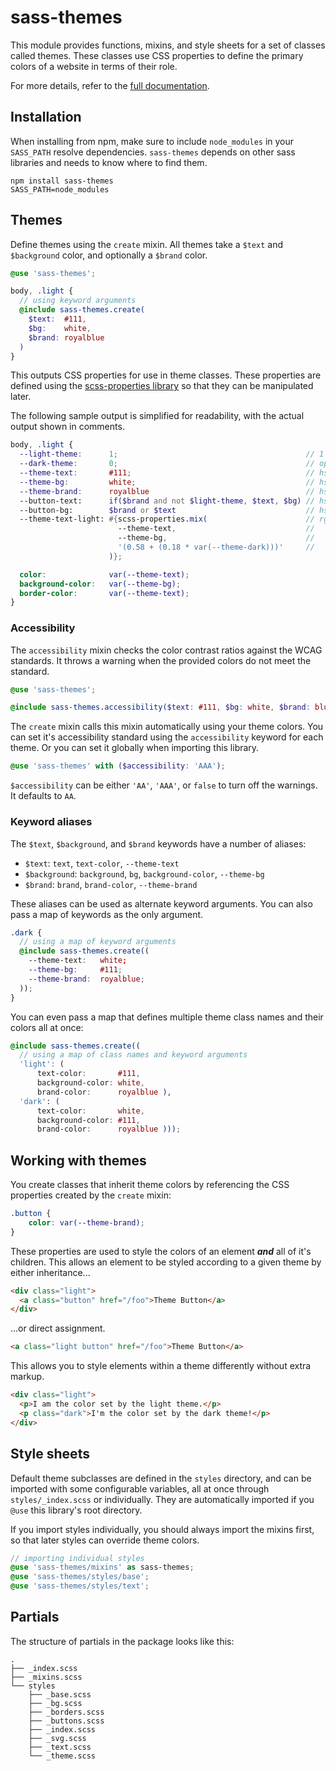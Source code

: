 # sass-themes

This module provides functions, mixins, and style sheets for a set of classes called themes. These classes use CSS properties to define the primary colors of a website in terms of their role.

For more details, refer to the [full documentation](https://dawaltconley.github.io/sass-themes/).

## Installation

When installing from npm, make sure to include `node_modules` in your `SASS_PATH` resolve dependencies. `sass-themes` depends on other sass libraries and needs to know where to find them.

```
npm install sass-themes
SASS_PATH=node_modules
```

## Themes

Define themes using the `create` mixin. All themes take a `$text` and `$background` color, and optionally a `$brand` color.

```scss
@use 'sass-themes';

body, .light {
  // using keyword arguments
  @include sass-themes.create(
    $text:  #111,
    $bg:    white,
    $brand: royalblue
  )
}
```

This outputs CSS properties for use in theme classes. These properties are defined using the [scss-properties library](https://github.com/dawaltconley/scss-properties) so that they can be manipulated later.

The following sample output is simplified for readability, with the actual output shown in comments.

```scss
body, .light {
  --light-theme:      1;                                          // 1 if text color is darker than background, else 0
  --dark-theme:       0;                                          // opposite --light-theme
  --theme-text:       #111;                                       // hsla(var(--theme-text-h), var(--theme-text-s), var(--theme-text-l), var(--theme-text-a));
  --theme-bg:         white;                                      // hsla(var(--theme-bg-h), var(--theme-bg-s), var(--theme-bg-l), var(--theme-bg-a));
  --theme-brand:      royalblue                                   // hsla(var(--theme-brand-h), var(--theme-brand-s), var(--theme-brand-l), var(--theme-brand-a));
  --button-text:      if($brand and not $light-theme, $text, $bg) // hsla(var(--button-text-h), var(--button-text-s), var(--button-text-l), var(--button-text-a));
  --button-bg:        $brand or $text                             // hsla(var(--button-bg-h), var(--button-bg-s), var(--button-bg-l), var(--button-bg-a));
  --theme-text-light: #{scss-properties.mix(                      // rgba(calc((var(--theme-text-r) * (0.58 + (0.18 * var(--theme-dark)))) + (var(--theme-bg-r) * (1 - (0.58 + (0.18 * var(--theme-dark)))))),
                        --theme-text,                             //      calc((var(--theme-text-g) * (0.58 + (0.18 * var(--theme-dark)))) + (var(--theme-bg-g) * (1 - (0.58 + (0.18 * var(--theme-dark)))))),
                        --theme-bg,                               //      calc((var(--theme-text-b) * (0.58 + (0.18 * var(--theme-dark)))) + (var(--theme-bg-b) * (1 - (0.58 + (0.18 * var(--theme-dark)))))),
                        '(0.58 + (0.18 * var(--theme-dark)))'     //      calc((var(--theme-text-a) * (0.58 + (0.18 * var(--theme-dark)))) + (var(--theme-bg-a) * (1 - (0.58 + (0.18 * var(--theme-dark)))))));
                      )};

  color:              var(--theme-text);
  background-color:   var(--theme-bg);
  border-color:       var(--theme-text);
}
```

### Accessibility

The `accessibility` mixin checks the color contrast ratios against the WCAG standards. It throws a warning when the provided colors do not meet the standard.

```scss
@use 'sass-themes';

@include sass-themes.accessibility($text: #111, $bg: white, $brand: blue, $accessibility: 'AA');
```

The `create` mixin calls this mixin automatically using your theme colors. You can set it's accessibility standard using the `accessibility` keyword for each theme. Or you can set it globally when importing this library.

```scss
@use 'sass-themes' with ($accessibility: 'AAA');
```

`$accessibility` can be either `'AA'`, `'AAA'`, or `false` to turn off the warnings. It defaults to `AA`.

### Keyword aliases

The `$text`, `$background`, and `$brand` keywords have a number of aliases:

- `$text`: `text`, `text-color`, `--theme-text`
- `$background`: `background`, `bg`, `background-color`, `--theme-bg`
- `$brand`: `brand`, `brand-color`, `--theme-brand`

These aliases can be used as alternate keyword arguments. You can also pass a map of keywords as the only argument.

```scss
.dark {
  // using a map of keyword arguments
  @include sass-themes.create((
    --theme-text:   white;
    --theme-bg:     #111;
    --theme-brand:  royalblue;
  ));
}
```

You can even pass a map that defines multiple theme class names and their colors all at once:

```scss
@include sass-themes.create((
  // using a map of class names and keyword arguments
  'light': (
      text-color:       #111,
      background-color: white,
      brand-color:      royalblue ),
  'dark': (
      text-color:       white,
      background-color: #111,
      brand-color:      royalblue )));
```

## Working with themes

You create classes that inherit theme colors by referencing the CSS properties created by the `create` mixin:

```css
.button {
    color: var(--theme-brand);
}
```

These properties are used to style the colors of an element ***and*** all of it's children. This allows an element to be styled according to a given theme by either inheritance...

```html
<div class="light">
  <a class="button" href="/foo">Theme Button</a>
</div>
```

...or direct assignment.

```html
<a class="light button" href="/foo">Theme Button</a>
```

This allows you to style elements within a theme differently without extra markup.

```html
<div class="light">
  <p>I am the color set by the light theme.</p>
  <p class="dark">I'm the color set by the dark theme!</p>
</div>
```

## Style sheets

Default theme subclasses are defined in the `styles` directory, and can be imported with some configurable variables, all at once through `styles/_index.scss` or individually. They are automatically imported if you `@use` this library's root directory.

If you import styles individually, you should always import the mixins first, so that later styles can override theme colors.

```scss
// importing individual styles
@use 'sass-themes/mixins' as sass-themes;
@use 'sass-themes/styles/base';
@use 'sass-themes/styles/text';
```

## Partials

The structure of partials in the package looks like this:

```
.
├── _index.scss
├── _mixins.scss
└── styles
    ├── _base.scss
    ├── _bg.scss
    ├── _borders.scss
    ├── _buttons.scss
    ├── _index.scss
    ├── _svg.scss
    ├── _text.scss
    └── _theme.scss
```
